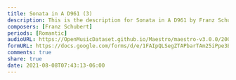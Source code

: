 ```yaml
---
title: Sonata in A D961 (3)
description: This is the description for Sonata in A D961 by Franz Schubert
composers: [Franz Schubert]
periods: [Romantic]
audioURL: https://OpenMusicDataset.github.io/Maestro/maestro-v3.0.0/2006/MIDI-Unprocessed_08_R2_2006_01_ORIG_MID--AUDIO_08_R2_2006_03_Track03_wav.midi
formURL: https://docs.google.com/forms/d/e/1FAIpQLSegZTAPbarTAm25iPpe3BpGlseuQjD_uT17f15RRheyyxZlDA/viewform
comments: true
share: true
date: 2021-08-08T07:43:13-06:00
---
```


